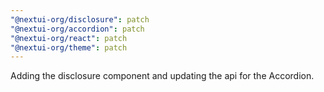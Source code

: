 ```yaml
---
"@nextui-org/disclosure": patch
"@nextui-org/accordion": patch
"@nextui-org/react": patch
"@nextui-org/theme": patch
---
```


Adding the disclosure component and updating the api for the Accordion.
